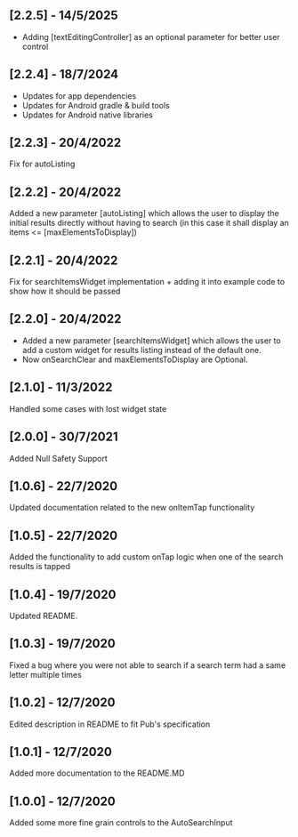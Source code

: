 ## [2.2.5] - 14/5/2025
- Adding [textEditingController] as an optional parameter for better user control

## [2.2.4] - 18/7/2024
- Updates for app dependencies
- Updates for Android gradle & build tools
- Updates for Android native libraries

## [2.2.3] - 20/4/2022
Fix for autoListing

## [2.2.2] - 20/4/2022
Added a new parameter [autoListing] which allows the user to display the initial results directly without having to search (in this case it shall display an items <= [maxElementsToDisplay])

## [2.2.1] - 20/4/2022
Fix for searchItemsWidget implementation + adding it into example code to show how it should be passed

## [2.2.0] - 20/4/2022
- Added a new parameter [searchItemsWidget] which allows the user to add a custom widget for results listing instead of the default one.
- Now onSearchClear and maxElementsToDisplay are Optional.

## [2.1.0] - 11/3/2022
Handled some cases with lost widget state

## [2.0.0] - 30/7/2021
Added Null Safety Support

## [1.0.6] - 22/7/2020
Updated documentation related to the new onItemTap functionality

## [1.0.5] - 22/7/2020
Added the functionality to add custom onTap logic when one of the search results is tapped

## [1.0.4] - 19/7/2020
Updated README.

## [1.0.3] - 19/7/2020
Fixed a bug where you were not able to search if a search term had a same letter multiple times

## [1.0.2] - 12/7/2020
Edited description in README to fit Pub's specification

## [1.0.1] - 12/7/2020
Added more documentation to the README.MD

## [1.0.0] - 12/7/2020
Added some more fine grain controls to the AutoSearchInput